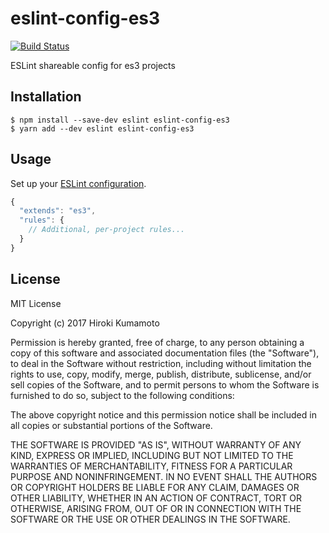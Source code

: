 # eslint-config-es3

[![Build Status](https://travis-ci.org/kumabook/eslint-config-es3.svg?branch=master)](https://travis-ci.org/kumabook/eslint-config-es3)

ESLint shareable config for es3 projects

## Installation

```
$ npm install --save-dev eslint eslint-config-es3
$ yarn add --dev eslint eslint-config-es3
```

## Usage

Set up your [ESLint configuration](http://eslint.org/docs/user-guide/configuring).

```js
{
  "extends": "es3",
  "rules": {
    // Additional, per-project rules...
  }
}
```

## License

MIT License

Copyright (c) 2017 Hiroki Kumamoto

Permission is hereby granted, free of charge, to any person obtaining a copy
of this software and associated documentation files (the "Software"), to deal
in the Software without restriction, including without limitation the rights
to use, copy, modify, merge, publish, distribute, sublicense, and/or sell
copies of the Software, and to permit persons to whom the Software is
furnished to do so, subject to the following conditions:

The above copyright notice and this permission notice shall be included in all
copies or substantial portions of the Software.

THE SOFTWARE IS PROVIDED "AS IS", WITHOUT WARRANTY OF ANY KIND, EXPRESS OR
IMPLIED, INCLUDING BUT NOT LIMITED TO THE WARRANTIES OF MERCHANTABILITY,
FITNESS FOR A PARTICULAR PURPOSE AND NONINFRINGEMENT. IN NO EVENT SHALL THE
AUTHORS OR COPYRIGHT HOLDERS BE LIABLE FOR ANY CLAIM, DAMAGES OR OTHER
LIABILITY, WHETHER IN AN ACTION OF CONTRACT, TORT OR OTHERWISE, ARISING FROM,
OUT OF OR IN CONNECTION WITH THE SOFTWARE OR THE USE OR OTHER DEALINGS IN THE
SOFTWARE.
